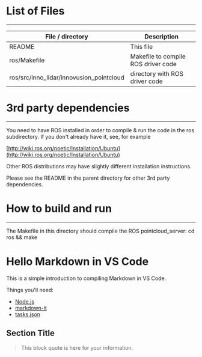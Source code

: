 # List of Files

-------------------------------------------------------------------------------

| File / directory                         | Description                         |
| ---------------------------------------- | ----------------------------------- |
| README                                   | This file                           |
| ros/Makefile                             | Makefile to compile ROS driver code |
| ros/src/inno_lidar/innovusion_pointcloud | directory with ROS driver code      |

# 3rd party dependencies

-------------------------------------------------------------------------------

You need to have ROS installed in order to compile & run the code in the ros
subdirectory.  If you don't already have it, see, for example

[http://wiki.ros.org/noetic/Installation/Ubuntu](http://wiki.ros.org/noetic/Installation/Ubuntu)

Other ROS distributions may have slightly different installation instructions.

Please see the README in the parent directory for other 3rd party dependencies.

# How to build and run

-------------------------------------------------------------------------------

The Makefile in this directory should compile the ROS pointcloud_server:
    cd ros && make

# Hello Markdown in VS Code

This is a simple introduction to compiling Markdown in VS Code.

Things you'll need:

* [Node.js](https://nodejs.org)
* [markdown-it](https://www.npmjs.com/package/markdown-it)
* [tasks.json](/docs/editor/tasks)

## Section Title

> This block quote is here for your information.
